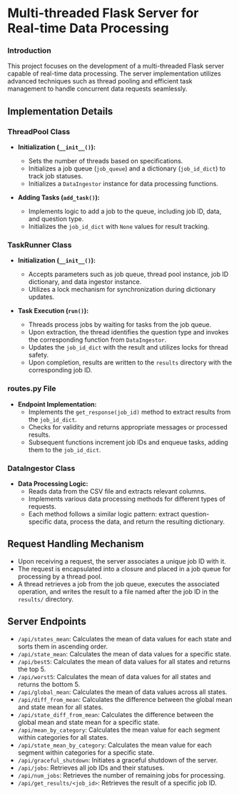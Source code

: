 # Multi-threaded Flask Server for Real-time Data Processing


### Introduction
This project focuses on the development of a multi-threaded Flask server capable of real-time data processing. The server implementation utilizes advanced techniques such as thread pooling and efficient task management to handle concurrent data requests seamlessly.

## Implementation Details

### ThreadPool Class
- **Initialization (`__init__()`):**
  - Sets the number of threads based on specifications.
  - Initializes a job queue (`job_queue`) and a dictionary (`job_id_dict`) to track job statuses.
  - Initializes a `DataIngestor` instance for data processing functions.

- **Adding Tasks (`add_task()`):**
  - Implements logic to add a job to the queue, including job ID, data, and question type.
  - Initializes the `job_id_dict` with `None` values for result tracking.

### TaskRunner Class
- **Initialization (`__init__()`):**
  - Accepts parameters such as job queue, thread pool instance, job ID dictionary, and data ingestor instance.
  - Utilizes a lock mechanism for synchronization during dictionary updates.

- **Task Execution (`run()`):**
  - Threads process jobs by waiting for tasks from the job queue.
  - Upon extraction, the thread identifies the question type and invokes the corresponding function from `DataIngestor`.
  - Updates the `job_id_dict` with the result and utilizes locks for thread safety.
  - Upon completion, results are written to the `results` directory with the corresponding job ID.

### routes.py File
- **Endpoint Implementation:**
  - Implements the `get_response(job_id)` method to extract results from the `job_id_dict`.
  - Checks for validity and returns appropriate messages or processed results.
  - Subsequent functions increment job IDs and enqueue tasks, adding them to the `job_id_dict`.

### DataIngestor Class
- **Data Processing Logic:**
  - Reads data from the CSV file and extracts relevant columns.
  - Implements various data processing methods for different types of requests.
  - Each method follows a similar logic pattern: extract question-specific data, process the data, and return the resulting dictionary.

## Request Handling Mechanism
- Upon receiving a request, the server associates a unique job ID with it.
- The request is encapsulated into a closure and placed in a job queue for processing by a thread pool.
- A thread retrieves a job from the job queue, executes the associated operation, and writes the result to a file named after the job ID in the `results/` directory.

## Server Endpoints
- `/api/states_mean`: Calculates the mean of data values for each state and sorts them in ascending order.
- `/api/state_mean`: Calculates the mean of data values for a specific state.
- `/api/best5`: Calculates the mean of data values for all states and returns the top 5.
- `/api/worst5`: Calculates the mean of data values for all states and returns the bottom 5.
- `/api/global_mean`: Calculates the mean of data values across all states.
- `/api/diff_from_mean`: Calculates the difference between the global mean and state mean for all states.
- `/api/state_diff_from_mean`: Calculates the difference between the global mean and state mean for a specific state.
- `/api/mean_by_category`: Calculates the mean value for each segment within categories for all states.
- `/api/state_mean_by_category`: Calculates the mean value for each segment within categories for a specific state.
- `/api/graceful_shutdown`: Initiates a graceful shutdown of the server.
- `/api/jobs`: Retrieves all job IDs and their statuses.
- `/api/num_jobs`: Retrieves the number of remaining jobs for processing.
- `/api/get_results/<job_id>`: Retrieves the result of a specific job ID.

